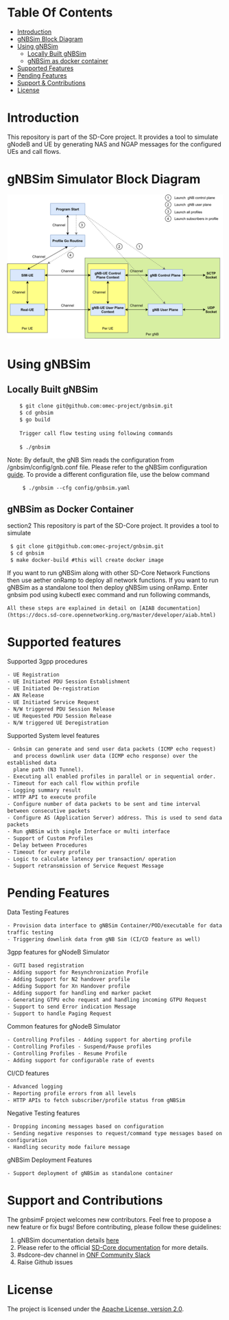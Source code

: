 <!--
SPDX-FileCopyrightText: 2022 Great Software Laboratory Pvt. Ltd
SPDX-FileCopyrightText: 2021 Open Networking Foundation <info@opennetworking.org>
SPDX-License-Identifier: Apache-2.0

-->
# Table Of Contents
  * [Introduction](#Introduction)
  * [gNBSim Block Diagram](#gnbsim-simulator-block-diagram)
  * [Using gNBSim](#using-gnbsim)
    * [Locally Built gNBSim](#Locally-built-gnbsim)
    * [gNBSim as docker container](#gNBSim-as-container)
  * [Supported Features](#supported-features)
  * [Pending Features](#pending-features)
  * [Support & Contributions](#Support-and-contributions)
  * [License](#license)


# Introduction

This repository is part of the SD-Core project. It provides a tool to simulate
gNodeB and UE by generating NAS and NGAP messages for the configured UEs and 
call flows.

# gNBSim Simulator Block Diagram

![gNBSim](/docs/images/gnbsim_flow_diagram.png)


# Using gNBSim 

## Locally Built gNBSim

        $ git clone git@github.com:omec-project/gnbsim.git
        $ cd gnbsim
        $ go build

        Trigger call flow testing using following commands

        $ ./gnbsim

Note: By default, the gNB Sim reads the configuration from /gnbsim/config/gnb.conf file. 
Please refer to the gNBSim configuration [guide](./docs/gnbsim_config.md). To provide a different 
configuration file, use the below command

         $ ./gnbsim --cfg config/gnbsim.yaml




## gNBSim as Docker Container
section2 This repository is part of the SD-Core project. It provides a tool to simulate

     $ git clone git@github.com:omec-project/gnbsim.git
     $ cd gnbsim
     $ make docker-build #this will create docker image

If you want to run gNBSim along with other SD-Core Network Functions then use aether onRamp to deploy all network functions.
If you want to run gNBSim as a standalone tool then deploy gNBSim using onRamp. 
Enter gnbsim pod using kubectl exec command and run following commands, 

    All these steps are explained in detail on [AIAB documentation](https://docs.sd-core.opennetworking.org/master/developer/aiab.html)

# Supported features

   Supported 3gpp procedures

    - UE Registration
    - UE Initiated PDU Session Establishment
    - UE Initiated De-registration
    - AN Release
    - UE Initiated Service Request
    - N/W triggered PDU Session Release
    - UE Requested PDU Session Release
    - N/W triggered UE Deregistration


   Supported System level features

    - Gnbsim can generate and send user data packets (ICMP echo request)
      and process downlink user data (ICMP echo response) over the established data
      plane path (N3 Tunnel).
    - Executing all enabled profiles in parallel or in sequential order.
    - Timeout for each call flow within profile
    - Logging summary result
    - HTTP API to execute profile
    - Configure number of data packets to be sent and time interval between consecutive packets
    - Configure AS (Application Server) address. This is used to send data packets
    - Run gNBSim with single Interface or multi interface
    - Support of Custom Profiles
    - Delay between Procedures
    - Timeout for every profile
    - Logic to calculate latency per transaction/ operation
    - Support retransmission of Service Request Message

# Pending Features

   Data Testing Features

    - Provision data interface to gNBSim Container/POD/executable for data traffic testing
    - Triggering downlink data from gNB Sim (CI/CD feature as well)

   3gpp features for gNodeB Simulator
 
    - GUTI based registration
    - Adding support for Resynchronization Profile
    - Adding Support for N2 handover profile
    - Adding Support for Xn Handover profile
    - Adding support for handling end marker packet
    - Generating GTPU echo request and handling incoming GTPU Request
    - Support to send Error indication Message
    - Support to handle Paging Request

   Common features for gNodeB Simulator

    - Controlling Profiles - Adding support for aborting profile
    - Controlling Profiles - Suspend/Pause profiles
    - Controlling Profiles - Resume Profile
    - Adding support for configurable rate of events
    
   CI/CD features
 
    - Advanced logging
    - Reporting profile errors from all levels
    - HTTP APIs to fetch subscriber/profile status from gNBSim

   Negative Testing features

    - Dropping incoming messages based on configuration
    - Sending negative responses to request/command type messages based on configuration
    - Handling security mode failure message
    

   gNBSim Deployment Features

    - Support deployment of gNBSim as standalone container

# Support and Contributions

The gnbsimF project welcomes new contributors. Feel free to propose a new feature or fix bugs!
Before contributing, please follow these guidelines:

1. gNBSim documentation details [here](./docs/README.md)
2. Please refer to the official [SD-Core documentation](https://docs.sd-core.opennetworking.org/master/developer/gnbsim.html#gnb-simulator) for more details.
3. #sdcore-dev channel in [ONF Community Slack](https://onf-community.slack.com/)
4. Raise Github issues

# License

The project is licensed under the [Apache License, version 2.0](./LICENSES/Apache-2.0.txt).
